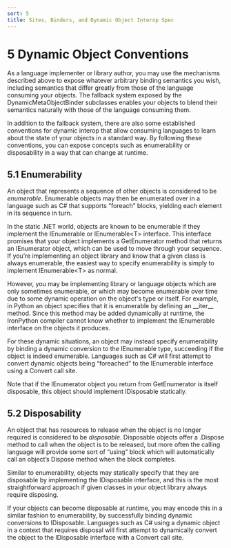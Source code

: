 ```yaml
---
sort: 5
title: Sites, Binders, and Dynamic Object Interop Spec
---
```


# 5 Dynamic Object Conventions

As a language implementer or library author, you may use the mechanisms described above to expose whatever arbitrary binding semantics you wish, including semantics that differ greatly from those of the language consuming your objects. The fallback system exposed by the DynamicMetaObjectBinder subclasses enables your objects to blend their semantics naturally with those of the language consuming them.

In addition to the fallback system, there are also some established conventions for dynamic interop that allow consuming languages to learn about the state of your objects in a standard way. By following these conventions, you can expose concepts such as enumerability or disposability in a way that can change at runtime.

<h2 id="enumerability">5.1 Enumerability</h2>

An object that represents a sequence of other objects is considered to be *enumerable*. Enumerable objects may then be enumerated over in a language such as C\# that supports “foreach” blocks, yielding each element in its sequence in turn.

In the static .NET world, objects are known to be enumerable if they implement the IEnumerable or IEnumerable\<T\> interface. This interface promises that your object implements a GetEnumerator method that returns an IEnumerator object, which can be used to move through your sequence. If you’re implementing an object library and know that a given class is always enumerable, the easiest way to specify enumerability is simply to implement IEnumerable\<T\> as normal.

However, you may be implementing library or language objects which are only sometimes enumerable, or which may become enumerable over time due to some dynamic operation on the object's type or itself. For example, in Python an object specifies that it is enumerable by defining an \_\_iter\_\_ method. Since this method may be added dynamically at runtime, the IronPython compiler cannot know whether to implement the IEnumerable interface on the objects it produces.

For these dynamic situations, an object may instead specify enumerability by binding a dynamic conversion to the IEnumerable type, succeeding if the object is indeed enumerable. Languages such as C\# will first attempt to convert dynamic objects being “foreached” to the IEnumerable interface using a Convert call site.

Note that if the IEnumerator object you return from GetEnumerator is itself disposable, this object should implement IDisposable statically.

<h2 id="disposability">5.2 Disposability</h2>

An object that has resources to release when the object is no longer required is considered to be *disposable*. Disposable objects offer a .Dispose method to call when the object is to be released, but more often the calling language will provide some sort of “using” block which will automatically call an object’s Dispose method when the block completes.

Similar to enumerability, objects may statically specify that they are disposable by implementing the IDisposable interface, and this is the most straightforward approach if given classes in your object library always require disposing.

If your objects can become disposable at runtime, you may encode this in a similar fashion to enumerability, by successfully binding dynamic conversions to IDisposable. Languages such as C\# using a dynamic object in a context that requires disposal will first attempt to dynamically convert the object to the IDisposable interface with a Convert call site.
